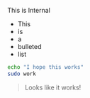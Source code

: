 This is Internal

* This
* is
* a
* bulleted
* list

``` bash
echo "I hope this works"
sudo work
```

> Looks like it works!